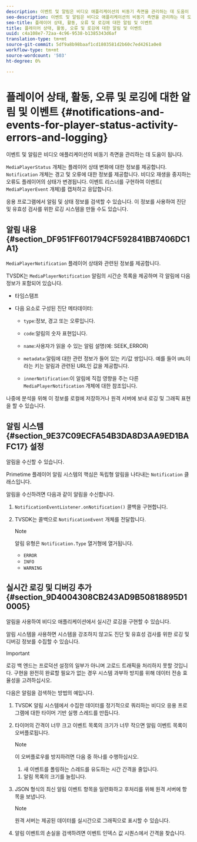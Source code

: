 ```yaml
---
description: 이벤트 및 알림은 비디오 애플리케이션의 비동기 측면을 관리하는 데 도움이 됩니다.
seo-description: 이벤트 및 알림은 비디오 애플리케이션의 비동기 측면을 관리하는 데 도움이 됩니다.
seo-title: 플레이어 상태, 활동, 오류 및 로깅에 대한 알림 및 이벤트
title: 플레이어 상태, 활동, 오류 및 로깅에 대한 알림 및 이벤트
uuid: c4a108e7-72aa-4c96-9538-b1385343d6af
translation-type: tm+mt
source-git-commit: 5df9a8b98baaf1cd1803581d2b60c7ed4261a0e8
workflow-type: tm+mt
source-wordcount: '503'
ht-degree: 0%

---
```



# 플레이어 상태, 활동, 오류 및 로깅에 대한 알림 및 이벤트 {#notifications-and-events-for-player-status-activity-errors-and-logging}

이벤트 및 알림은 비디오 애플리케이션의 비동기 측면을 관리하는 데 도움이 됩니다.

`MediaPlayerStatus` 개체는 플레이어 상태 변화에 대한 정보를 제공합니다. `Notification` 개체는 경고 및 오류에 대한 정보를 제공합니다. 비디오 재생을 중지하는 오류도 플레이어의 상태가 변경됩니다. 이벤트 리스너를 구현하여 이벤트( `MediaPlayerEvent` 개체)를 캡처하고 응답합니다.

응용 프로그램에서 알림 및 상태 정보를 검색할 수 있습니다. 이 정보를 사용하여 진단 및 유효성 검사를 위한 로깅 시스템을 만들 수도 있습니다.

## 알림 내용 {#section_DF951FF601794CF592841BB7406DC1A1}

`MediaPlayerNotification` 플레이어 상태와 관련된 정보를 제공합니다.

TVSDK는 `MediaPlayerNotification` 알림의 시간순 목록을 제공하며 각 알림에 다음 정보가 포함되어 있습니다.

* 타임스탬프
* 다음 요소로 구성된 진단 메타데이터:

   * `type`:정보, 경고 또는 오류입니다.
   * `code`:알림의 숫자 표현입니다.
   * `name`:사용자가 읽을 수 있는 알림 설명(예: SEEK_ERROR)
   * `metadata`:알림에 대한 관련 정보가 들어 있는 키/값 쌍입니다. 예를 들어 `URL`이라는 키는 알림과 관련된 URL인 값을 제공합니다.

   * `innerNotification`:이 알림에 직접 영향을 주는 다른  `MediaPlayerNotification` 개체에 대한 참조입니다.

나중에 분석을 위해 이 정보를 로컬에 저장하거나 원격 서버에 보내 로깅 및 그래픽 표현을 할 수 있습니다.

## 알림 시스템 {#section_9E37C09ECFA54B3DA8D3AA9ED1BAFC17} 설정

알림을 수신할 수 있습니다.

Primetime 플레이어 알림 시스템의 핵심은 독립형 알림을 나타내는 `Notification` 클래스입니다.

알림을 수신하려면 다음과 같이 알림을 수신합니다.

1. `NotificationEventListener.onNotification()` 콜백을 구현합니다.
1. TVSDK는 콜백으로 `NotificationEvent` 개체를 전달합니다.

   >[!NOTE]
   >
   >알림 유형은 `Notification.Type` 열거형에 열거됩니다.

   * `ERROR`
   * `INFO`
   * `WARNING`

## 실시간 로깅 및 디버깅 추가 {#section_9D4004308CB243AD9B50818895D10005}

알림을 사용하여 비디오 애플리케이션에서 실시간 로깅을 구현할 수 있습니다.

알림 시스템을 사용하면 시스템을 강조하지 않고도 진단 및 유효성 검사를 위한 로깅 및 디버깅 정보를 수집할 수 있습니다.

>[!IMPORTANT]
>
>로깅 백 엔드는 프로덕션 설정의 일부가 아니며 고로드 트래픽을 처리하지 못할 것입니다. 구현을 완전히 완료할 필요가 없는 경우 시스템 과부하 방지를 위해 데이터 전송 효율성을 고려하십시오.

다음은 알림을 검색하는 방법의 예입니다.

1. TVSDK 알림 시스템에서 수집한 데이터를 정기적으로 쿼리하는 비디오 응용 프로그램에 대한 타이머 기반 실행 스레드를 만듭니다.
1. 타이머의 간격이 너무 크고 이벤트 목록의 크기가 너무 작으면 알림 이벤트 목록이 오버플로됩니다.

   >[!NOTE]
   >
   >이 오버플로우를 방지하려면 다음 중 하나를 수행하십시오.
   >
   >1. 새 이벤트를 폴링하는 스레드를 유도하는 시간 간격을 줄입니다.
      >
      >
   1. 알림 목록의 크기를 늘립니다.


1. JSON 형식의 최신 알림 이벤트 항목을 일련화하고 후처리를 위해 원격 서버에 항목을 보냅니다.

   >[!NOTE]
   >
   >원격 서버는 제공된 데이터를 실시간으로 그래픽으로 표시할 수 있습니다.

1. 알림 이벤트의 손실을 검색하려면 이벤트 인덱스 값 시퀀스에서 간격을 찾습니다.